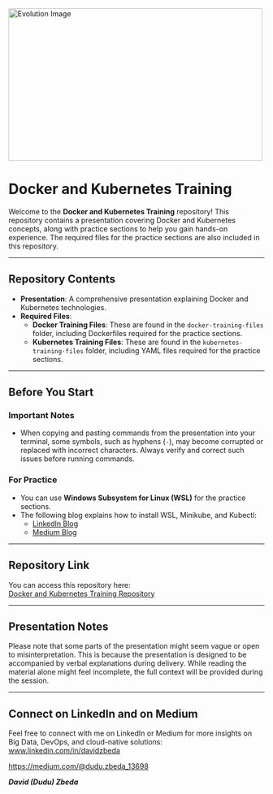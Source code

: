 <img src="./Evolution.png" alt="Evolution Image" width="500" height="300">

# Docker and Kubernetes Training

Welcome to the **Docker and Kubernetes Training** repository! This repository contains a presentation covering Docker and Kubernetes concepts, along with practice sections to help you gain hands-on experience. The required files for the practice sections are also included in this repository.

---

## Repository Contents

- **Presentation**: A comprehensive presentation explaining Docker and Kubernetes technologies.
- **Required Files**:
  - **Docker Training Files**: These are found in the `docker-training-files` folder, including Dockerfiles required for the practice sections.
  - **Kubernetes Training Files**: These are found in the `kubernetes-training-files` folder, including YAML files required for the practice sections.

---

## Before You Start

### Important Notes
- When copying and pasting commands from the presentation into your terminal, some symbols, such as hyphens (`-`), may become corrupted or replaced with incorrect characters. Always verify and correct such issues before running commands.

### For Practice
- You can use **Windows Subsystem for Linux (WSL)** for the practice sections. 
- The following blog explains how to install WSL, Minikube, and Kubectl:
  - [LinkedIn Blog](https://www.linkedin.com/posts/davidzbeda_wsl2-seamlessly-install-ubuntu-os-docker-activity-724065160044670976-VCyn?utm_source=share&utm_medium=member_desktop)
  - [Medium Blog](https://medium.com/@dudu.zbeda_13698/wsl2-seamlessly-install-ubuntu-os-docker-and-kubernetes-on-windows-for-a-development-environment-13ce936a275c)

---

## Repository Link
You can access this repository here:  
[Docker and Kubernetes Training Repository](https://github.com/dzbeda/docker-and-Kubernetes-training.git)

---

## Presentation Notes
Please note that some parts of the presentation might seem vague or open to misinterpretation. This is because the presentation is designed to be accompanied by verbal explanations during delivery. While reading the material alone might feel incomplete, the full context will be provided during the session.

---

## Connect on LinkedIn and on Medium
Feel free to connect with me on LinkedIn or Medium for more insights on Big Data, DevOps, and cloud-native solutions:
www.linkedin.com/in/davidzbeda

https://medium.com/@dudu.zbeda_13698

***David (Dudu) Zbeda***
